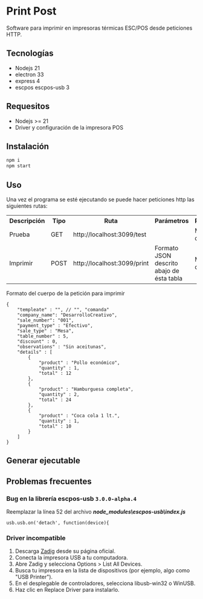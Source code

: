 # Print Post
Software para imprimir en impresoras térmicas ESC/POS desde peticiones HTTP.

## Tecnologías
- Nodejs 21
- electron 33
- express 4
- escpos escpos-usb 3

## Requesitos
- Nodejs >= 21
- Driver y configuración de la impresora POS

## Instalación
```bash
npm i
npm start
```
## Uso
Una vez el programa se esté ejecutando se puede hacer peticiones http las siguientes rutas:

<table>
    <tr>
        <th>Descripción</th>
        <th>Tipo</th>
        <th>Ruta</th>
        <th>Parámetros</th>
        <th>Respuesta</th>
    </tr>
    <tr>
        <td>Prueba</td>
        <td>GET</td>
        <td>http://localhost:3099/test</td>
        <td></td>
        <td>Mensaje del estado</td>
    </tr>
    <tr>
        <td>Imprimir</td>
        <td>POST</td>
        <td>http://localhost:3099/print</td>
        <td>Formato JSON descrito abajo de ésta tabla </td>
        <td>Mensaje del estado</td>
    </tr>
</table>

Formato del cuerpo de la petición para imprimir
```
{
    "templeate" : "", // "", "comanda"
    "company_name": "DesarrolloCreativo",
    "sale_number": "001",
    "payment_type" : "Efectivo",
    "sale_type" : "Mesa",
    "table_number" : 5,
    "discount" : 0,
    "observations" : "Sin aceitunas",
    "details" : [
        {
            "product" : "Pollo económico",
            "quantity" : 1,
            "total" : 12
        },
        {
            "product" : "Hamburguesa completa",
            "quantity" : 2,
            "total" : 24
        },
        {
            "product" : "Coca cola 1 lt.",
            "quantity" : 1,
            "total" : 10
        }
    ]
}
```

## Generar ejecutable

## Problemas frecuentes
### Bug en la librería escpos-usb ```3.0.0-alpha.4```
Reemplazar la línea 52 del archivo ***node_modules\escpos-usb\index.js***
```
usb.usb.on('detach', function(device){
```

### Driver incompatible
1. Descarga [Zadig](https://zadig.akeo.ie/) desde su página oficial.
2. Conecta la impresora USB a tu computadora.
3. Abre Zadig y selecciona Options > List All Devices.
4. Busca tu impresora en la lista de dispositivos (por ejemplo, algo como "USB Printer").
5. En el desplegable de controladores, selecciona libusb-win32 o WinUSB.
6. Haz clic en Replace Driver para instalarlo.